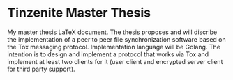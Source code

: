 # Tinzenite Master Thesis

My master thesis LaTeX document.
The thesis proposes and will discribe the implementation of a peer to peer file synchronization software based on the Tox messaging protocol.
Implementation language will be Golang.
The intention is to design and implement a protocol that works via Tox and implement at least two clients for it (user client and encrypted server client for third party support).
